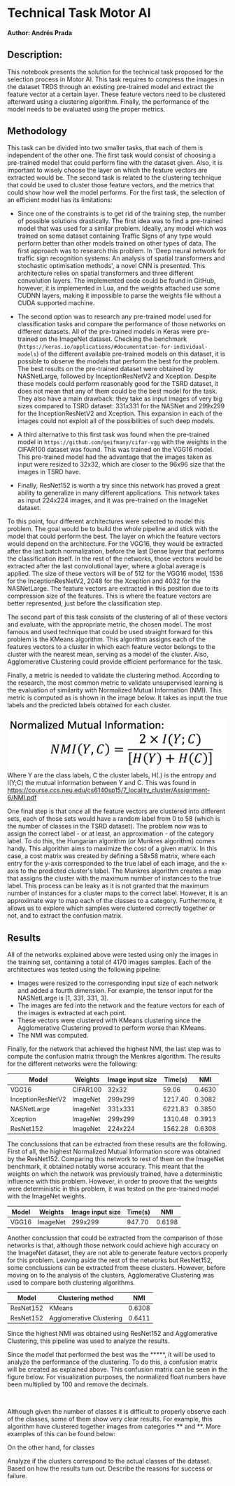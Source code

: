 # Technical Task Motor AI

#### Author: Andrés Prada

## Description: 
This notebook presents the solution for the technical task proposed for the selection process in Motor AI. This task requires to compress the images in the dataset TRDS through an existing pre-trained model and extract the feature vector at a certain layer. These feature vectors need to be clustered afterward using a clustering algorithm. Finally, the performance of the model needs to be evaluated using the proper metrics.

## Methodology
This task can be divided into two smaller tasks, that each of them is independent of the other one. The first task would consist of choosing a pre-trained model that could perform fine with the dataset given. Also, it is important to wisely choose the layer on which the feature vectors are extracted would be. The second task is related to the clustering technique that could be used to cluster those feature vectors, and the metrics that could show how well the model performs. For the first task, the selection of an efficient model has its limitations:

* Since one of the constraints is to get rid of the training step, the number of possible solutions drastically. The first idea was to find a pre-trained model that was used for a similar problem. Ideally, any model which was trained on some dataset containing Traffic Signs of any type would perform better than other models trained on other types of data. The first approach was to research this problem. In 'Deep neural network for traffic sign recognition systems: An analysis of spatial transformers and stochastic optimisation methods', a novel CNN is presented. This architecture relies on spatial transformers and three different convolution layers. The implemented code could be found in GitHub, however, it is implemented in Lua, and the weights attached use some CUDNN layers, making it impossible to parse the weights file without a CUDA supported machine.

* The second option was to research any pre-trained model used for classification tasks and compare the performance of those networks on different datasets. All of the pre-trained models in Keras were pre-trained on the ImageNet dataset. Checking the benchmark (`https://keras.io/applications/#documentation-for-individual-models`) of the different available pre-trained models on this dataset, it is possible to observe the models that perform the best for the problem. The best results on the pre-trained dataset were obtained by NASNetLarge, followed by InceptionResNetV2 and Xception. Despite these models could perform reasonably good for the TSRD dataset, it does not mean that any of them could be the best model for the task. They also have a main drawback: they take as input images of very big sizes compared to TSRD dataset: 331x331 for the NASNet and 299x299 for the InceptionResNetV2 and Xception. This expansion in each of the images could not exploit all of the possibilities of such deep models.

*  A third alternative to this first task was found when the pre-trained model in `https://github.com/geifmany/cifar-vgg` with the weights in the CIFAR100 dataset was found. This was trained on the VGG16 model. This pre-trained model had the advantage that the images taken as input were resized to 32x32, which are closer to the 96x96 size that the images in TSRD have. 

*  Finally, ResNet152 is worth a try since this network has proved a great ability to generalize in many different applications. This network takes as input 224x224 images, and it was pre-trained on the ImageNet dataset.

To this point, four different architectures were selected to model this problem. The goal would be to build the whole pipeline and stick with the model that could perform the best. The layer on which the feature vectors would depend on the architecture. For the VGG16, they would be extracted after the last batch normalization, before the last Dense layer that performs the classification itself.  In the rest of the networks, those vectors would be extracted after the last convolutional layer, where a global average is applied. The size of these vectors will be of 512 for the VGG16 model, 1536 for the InceptionResNetV2, 2048 for the Xception and 4032 for the NASNetLarge. The feature vectors are extracted in this position due to its compression size of the features. This is where the feature vectors are better represented, just before the classification step.

The second part of this task consists of the clustering of all of these vectors and evaluate, with the appropriate metric, the chosen model. The most famous and used technique that could be used straight forward for this problem is the KMeans algorithm. This algorithm assigns each of the features vectors to a cluster in which each feature vector belongs to the cluster with the nearest mean, serving as a model of the cluster. Also, Agglomerative Clustering could provide efficient performance for the task.

Finally, a metric is needed to validate the clustering method. According to the research, the most common metric to validate unsupervised learning is the evaluation of similarity with Normalized Mutual Information (NMI). This metric is computed as is shown in the image below. It takes as input the true labels and the predicted labels obtained for each cluster.

![](https://github.com/AndresPrada/clustering-tsrd/blob/master/nmi.png?v=4&s=50) Where Y are the class labels, C the cluster labels, H(.) is the entropy and I(Y;C) the mutual information between Y and C. This was found in https://course.ccs.neu.edu/cs6140sp15/7_locality_cluster/Assignment-6/NMI.pdf

One final step is that once all the feature vectors are clustered into different sets, each of those sets would have a random label from 0 to 58 (which is the number of classes in the TSRD dataset). The problem now was to assign the correct label - or at least, an approximation - of the category label. To do this, the Hungarian algorithm (or Munkres algorithm) comes handy. This algorithm aims to maximize the cost of a given matrix. In this case, a cost matrix was created by defining a 58x58 matrix, where each entry for the y-axis corresponded to the true label of each image, and the x-axis to the predicted cluster's label. The Munkres algorithm creates a map that assigns the cluster with the maximum number of instances to the true label. This process can be leaky as it is not granted that the maximum number of instances for a cluster maps to the correct label. However, it is an approximate way to map each of the classes to a category. Furthermore, it allows us to explore which samples were clustered correctly together or not, and to extract the confusion matrix.

## Results
All of the networks explained above were tested using only the images in the training set, containing a total of 4170 images samples. Each of the architectures was tested using the following pipeline:

* Images were resized to the corresponding input size of each network and added a fourth dimension. For example, the tensor input for the NASNetLarge is [1, 331, 331, 3].
* The images are fed into the network and the feature vectors for each of the images is extracted at each point.
* These vectors were clustered with KMeans clustering since the Agglomerative Clustering proved to perform worse than KMeans.
* The NMI was computed.

Finally, for the network that achieved the highest NMI, the last step was to compute the confusion matrix through the Menkres algorithm. The results for the different networks were the following:

|  Model | Weights | Image input size | Time(s) | NMI |
|---|---|---|---|---|
| VGG16 | CIFAR100 | 32x32 | 59.06 | 0.4630 |
| InceptionResNetV2 | ImageNet | 299x299 | 1217.40 | 0.3082 |
|  NASNetLarge | ImageNet | 331x331 | 6221.83 | 0.3850 |
|  Xception | ImageNet | 299x299 | 1310.48 | 0.3913 |
|  ResNet152 | ImageNet | 224x224 | 1562.28 | 0.6308 |

The conclussions that can be extracted from these results are the following. First of all, the highest Normalized Mutual Information score was obtained by the ResNet152. Comparing this network to rest of them on the ImageNet benchmark, it obtained notably worse accuracy. This meant that the weights on which the network was previously trained, have a deterministic influence with this problem. However, in order to proove that the weights were deterministic in this problem, it was tested on the pre-trained model with the ImageNet weights.

| Model | Weights | Image input size | Time(s) | NMI |
|---|---|---|---|---|
| VGG16 | ImageNet | 299x299 | 947.70 | 0.6198 |

Another conclussion that could be extracted from the comparison of those networks is that, although those network could achieve high accuracy on the ImageNet dataset, they are not able to generate feature vectors properly for this problem. Leaving aside the rest of the networks but ResNet152, some conclussions can be extracted from theese clusters. However, before moving on to the analysis of the clusters, Agglomerative Clustering was used to compare both clustering algorithms.

| Model | Clustering method | NMI |
|---|---|---|
| ResNet152 | KMeans |0.6308 | 
| ResNet152 | Agglomerative Clustering | 0.6411 |

Since the highest NMI was obtained using ResNet152 and Agglomerative Clustering, this pipeline was used to analyze the results.


Since the model that performed the best was the *****, it will be used to analyze the performance of the clustering. To do this, a confusion matrix will be created as explained above. This confusion matrix can be seen in the figure below. For visualization purposes, the normalized float numbers have been multiplied by 100 and remove the decimals.

![]()

Although given the number of classes it is difficult to properly observe each of the classes, some of them show very clear results. For example, this algorithm have clustered together images from categories ** and **. More examples of this can be found below:


On the other hand, for classes 

Analyze if the clusters correspond to the actual classes of the dataset. Based on how the results turn out. Describe the reasons for success or failure.



